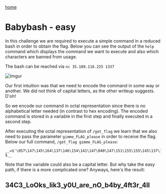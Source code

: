 [home](https://adminadminctf.github.io/ctf/)

# Babybash - easy
In this challenge we are required to execute a simple command in a reduced bash in order to obtain the flag.
Below you can see the output of the `help` command which displays the command we want to execute and also which characters are banned from usage.

The bash can be reached via `nc 35.189.118.225 1337` 

![Imgur](https://i.imgur.com/QmYnl3a.png)

Our first intuition was that we need to encode the command in some way or another. We did not think of capital letters, as the other writeup suggests. D'oh!

So we encode our command in octal representation since there is no alphabetical letter needed (in contrast to hex encoding). The encoded command is stored in a variable in the first step and finally executed in a second step.

After executing the octal representation of `/get_flag` we learn that we also need to pass the parameter `gimme_FLAG_please` in order to receive the flag. Below our full command, `/get_flag gimme_FLAG_please`:

```
__=$'\057\147\145\164\137\146\154\141\147\040\147\151\155\155\145\137\106\114\101\107\137\160\154\145\141\163\145'; $__
```

Note that the variable could also be a capital letter. But why take the easy path, if there is a more complicated one? Anyways, here's the result:

## 34C3_LoOks_lik3_y0U_are_nO_b4by_4ft3r_4ll
